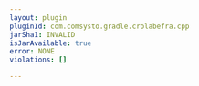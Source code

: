 ```yaml
---
layout: plugin
pluginId: com.comsysto.gradle.crolabefra.cpp
jarSha1: INVALID
isJarAvailable: true
error: NONE
violations: []

---
```

